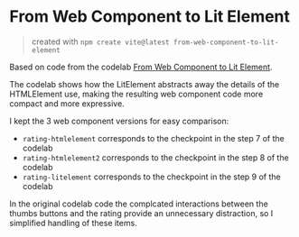 # From Web Component to Lit Element

> created with
> `npm create vite@latest from-web-component-to-lit-element`

Based on code from the codelab [From Web Component to Lit Element](https://codelabs.developers.google.com/codelabs/the-lit-path).

The codelab shows how the LitElement abstracts away the details of the HTMLElement use, making the resulting web component code more compact and more expressive.

I kept the 3 web component versions for easy comparison:

- `rating-htmlelement` corresponds to the checkpoint in the step 7 of the codelab
- `rating-htmlelement2` corresponds to the checkpoint in the step 8 of the codelab
- `rating-litelement` corresponds to the checkpoint in the step 9 of the codelab

In the original codelab code the complcated interactions between the thumbs buttons and the rating provide an unnecessary distraction, so I simplified handling of these items.
